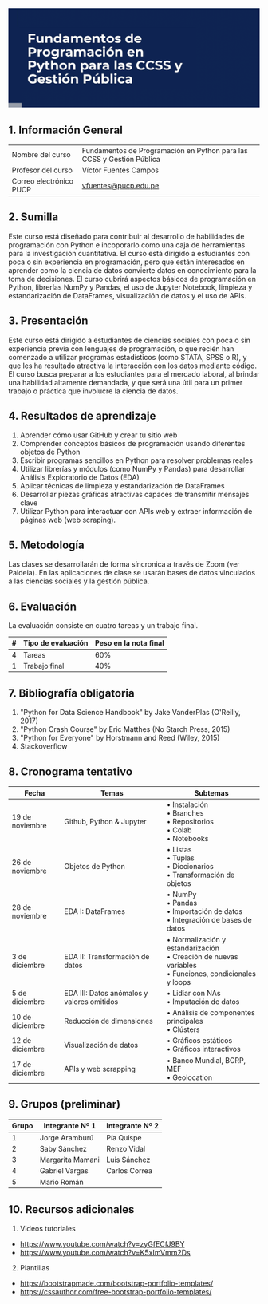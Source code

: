 
<div> <img src="img/BannerCurso_QLAB.png" max-width="600px"/> </div>

## 1.	Información General

| | | 
|:-|---|
| Nombre del curso		|  Fundamentos de Programación en Python para las CCSS y Gestión Pública  | 
| Profesor del curso		|  Víctor Fuentes Campos  | 
| Correo electrónico PUCP	|  vfuentes@pucp.edu.pe| 


## 2. Sumilla

Este curso está diseñado para contribuir al desarrollo de habilidades de programación con Python e incoporarlo como una caja de herramientas para la investigación cuantitativa. El curso está dirigido a estudiantes con poca o sin experiencia en programación, pero que están interesados en aprender como la ciencia de datos convierte datos en conocimiento para la toma de decisiones. El curso cubrirá aspectos básicos de programación en Python, librerías NumPy y Pandas, el uso de Jupyter Notebook, limpieza y estandarización de DataFrames, visualización de datos y el uso de APIs.

## 3.	Presentación 

Este curso está dirigido a estudiantes de ciencias sociales con poca o sin experiencia previa con lenguajes de programación, o que recién han comenzado a utilizar programas estadísticos (como STATA, SPSS o R), y que les ha resultado atractiva la interacción con los datos mediante código. El curso busca preparar a los estudiantes para el mercado laboral, al brindar una habilidad altamente demandada, y que será una útil para un primer trabajo o práctica que involucre la ciencia de datos.

## 4. Resultados de aprendizaje

1. Aprender cómo usar GitHub y crear tu sitio web
1. Comprender conceptos básicos de programación usando diferentes objetos de Python
1. Escribir programas sencillos en Python para resolver problemas reales
1. Utilizar librerías y módulos (como NumPy y Pandas) para desarrollar Análisis Exploratorio de Datos (EDA)
1. Aplicar técnicas de limpieza y estandarización de DataFrames
1. Desarrollar piezas gráficas atractivas capaces de transmitir mensajes clave
1. Utilizar Python para interactuar con APIs web y extraer información de páginas web (web scraping).


## 5. Metodología

Las clases se desarrollarán de forma síncronica a través de Zoom (ver Paideia). En las aplicaciones de clase se usarán bases de datos vinculados a las ciencias sociales y la gestión pública.

## 6. Evaluación

La evaluación consiste en cuatro tareas y un trabajo final.

| # | Tipo de evaluación | Peso en la nota final |
|:-------------------|---| ---|
| 4 | Tareas | 60% |
| 1 | Trabajo final | 40%|

## 7. Bibliografía obligatoria

1.	"Python for Data Science Handbook" by Jake VanderPlas (O'Reilly, 2017) 
1.	"Python Crash Course" by Eric Matthes (No Starch Press, 2015) 
1.	"Python for Everyone" by Horstmann and Reed (Wiley, 2015)
1.	Stackoverflow

## 8. Cronograma tentativo

|Fecha|Temas|Subtemas|
|---|---|---|
19 de noviembre |  Github, Python & Jupyter   | • Instalación <br> • Branches <br> • Repositorios <br> • Colab <br> • Notebooks|
26 de noviembre |  Objetos de Python   | • Listas <br> • Tuplas <br> • Diccionarios <br> • Transformación de objetos |
28 de noviembre | EDA I: DataFrames | • NumPy <br> • Pandas<br> • Importación de datos <br> • Integración de bases de datos <br>|
3 de diciembre | EDA II: Transformación de datos | • Normalización y estandarización <br> • Creación de nuevas variables <br> • Funciones, condicionales y loops <br> |
5 de diciembre | EDA III: Datos anómalos y valores omitidos | • Lidiar con NAs <br> • Imputación de datos <br>  |
10 de diciembre| Reducción de dimensiones|•  Análisis de componentes principales <br> •  Clústers |
12 de diciembre| Visualización de datos|•  Gráficos estáticos <br> •  Gráficos interactivos |
17 de diciembre| APIs y web scrapping|• Banco Mundial, BCRP, MEF <br> • Geolocation  |

## 9. Grupos (preliminar)

| Grupo| Integrante Nº 1 | Integrante Nº 2 |
|---|---|---|
|1|Jorge Aramburú |  Pía Quispe|
|2|Saby Sánchez |  Renzo Vidal|
|3|Margarita Mamani |  Luis Sánchez|
|4|Gabriel Vargas | Carlos Correa |
|5|Mario Román |  |

## 10. Recursos adicionales

1. Videos tutoriales
- https://www.youtube.com/watch?v=zyGfECfJ9BY
- https://www.youtube.com/watch?v=K5xImVmm2Ds


2. Plantillas
- https://bootstrapmade.com/bootstrap-portfolio-templates/
- https://cssauthor.com/free-bootstrap-portfolio-templates/
